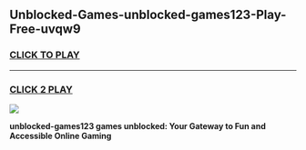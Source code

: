 
## Unblocked-Games-unblocked-games123-Play-Free-uvqw9
<h3>
<a href="https://premium76.site?title=unblocked-games123&ref=18A1">CLICK TO PLAY</a></h3>
<hr>

<h3>
<a href="https://premium76.site?title=unblocked-games123&ref=18A1">CLICK 2 PLAY</a>
  
</h3>

<a href="https://premium76.site?title=unblocked-games123&ref=18A1"><img src="https://clearcache.store/games.png"></a>


**unblocked-games123 games unblocked: Your Gateway to Fun and Accessible Online Gaming**
